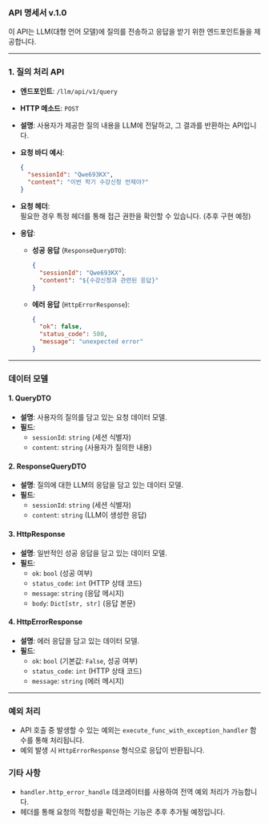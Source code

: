 ### API 명세서 v.1.0

이 API는 LLM(대형 언어 모델)에 질의를 전송하고 응답을 받기 위한 엔드포인트들을 제공합니다.

---

### **1. 질의 처리 API**

- **엔드포인트**: `/llm/api/v1/query`
- **HTTP 메소드**: `POST`
- **설명**: 사용자가 제공한 질의 내용을 LLM에 전달하고, 그 결과를 반환하는 API입니다.
- **요청 바디 예시**:

  ```json
  {
    "sessionId": "Qwe693KX",
    "content": "이번 학기 수강신청 언제야?"
  }
  ```

- **요청 헤더**:  
  필요한 경우 특정 헤더를 통해 접근 권한을 확인할 수 있습니다. (추후 구현 예정)

- **응답**:
  - **성공 응답** (`ResponseQueryDTO`):
    ```json
    {
      "sessionId": "Qwe693KX",
      "content": "${수강신청과 관련된 응답}"
    }
    ```
  - **에러 응답** (`HttpErrorResponse`):
    ```json
    {
      "ok": false,
      "status_code": 500,
      "message": "unexpected error"
    }
    ```

---

### **데이터 모델**

#### 1. **QueryDTO**

- **설명**: 사용자의 질의를 담고 있는 요청 데이터 모델.
- **필드**:
  - `sessionId`: `string` (세션 식별자)
  - `content`: `string` (사용자가 질의한 내용)

#### 2. **ResponseQueryDTO**

- **설명**: 질의에 대한 LLM의 응답을 담고 있는 데이터 모델.
- **필드**:
  - `sessionId`: `string` (세션 식별자)
  - `content`: `string` (LLM이 생성한 응답)

#### 3. **HttpResponse**

- **설명**: 일반적인 성공 응답을 담고 있는 데이터 모델.
- **필드**:
  - `ok`: `bool` (성공 여부)
  - `status_code`: `int` (HTTP 상태 코드)
  - `message`: `string` (응답 메시지)
  - `body`: `Dict[str, str]` (응답 본문)

#### 4. **HttpErrorResponse**

- **설명**: 에러 응답을 담고 있는 데이터 모델.
- **필드**:
  - `ok`: `bool` (기본값: `False`, 성공 여부)
  - `status_code`: `int` (HTTP 상태 코드)
  - `message`: `string` (에러 메시지)

---

### **예외 처리**

- API 호출 중 발생할 수 있는 예외는 `execute_func_with_exception_handler` 함수를 통해 처리됩니다.
- 예외 발생 시 `HttpErrorResponse` 형식으로 응답이 반환됩니다.

### **기타 사항**

- `handler.http_error_handle` 데코레이터를 사용하여 전역 예외 처리가 가능합니다.
- 헤더를 통해 요청의 적합성을 확인하는 기능은 추후 추가될 예정입니다.
